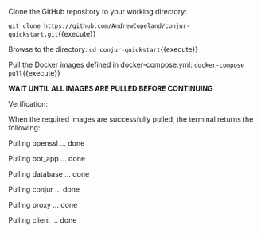 Clone the GitHub repository to your working directory:

`git clone https://github.com/AndrewCopeland/conjur-quickstart.git`{{execute}}

Browse to the directory:
`cd conjur-quickstart`{{execute}}

Pull the Docker images defined in docker-compose.yml:
`docker-compose pull`{{execute}}

**WAIT UNTIL ALL IMAGES ARE PULLED BEFORE CONTINUING**


Verification:

When the required images are successfully pulled, the terminal returns the following:

Pulling openssl ... done

Pulling bot_app ... done

Pulling database ... done

Pulling conjur ... done

Pulling proxy ... done

Pulling client ... done

